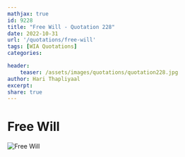 ```yaml
---
mathjax: true
id: 9228
title: "Free Will - Quotation 228"
date: 2022-10-31
url: '/quotations/free-will'
tags: [WIA Quotations] 
categories: 

header:
    teaser: /assets/images/quotations/quotation228.jpg
author: Hari Thapliyaal 
excerpt:
share: true 
---
```


# Free Will

![Free Will](/assets/images/quotations/quotation228.jpg)
